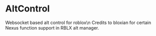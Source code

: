 # AltControl
Websocket based alt control for roblox\n
Credits to bloxian for certain Nexus function support in RBLX alt manager.

